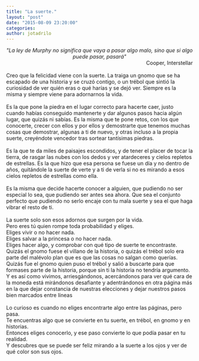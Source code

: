 ```yaml
---
title: "La suerte."
layout: "post"
date: "2015-08-09 23:20:00"
categories: 
author: jotadrilo
---
```


<div class="css-full-post-content js-full-post-content">
<div style="text-align: center;"><i>"La ley de Murphy no significa que vaya a pasar algo malo, sino que si algo puede pasar, pasará"</i></div><div style="text-align: right;">Cooper, Interstellar</div><br />Creo que la felicidad viene con la suerte. La traiga un gnomo que se ha escapado de una historia y se cruzó contigo, o un trébol que sintió la curiosidad de ver quién eras o qué harías y se dejó ver. Siempre es la misma y siempre viene para adornarnos la vida.<br /><br />Es la que pone la piedra en el lugar correcto para hacerte caer, justo cuando habías conseguido mantenerte y dar algunos pasos hacia algún lugar, que quizás ni sabías. Es la misma que te pone retos, con los que conocerte, crecer con ellos y por ellos y demostrarte que tenemos muchas cosas que demostrar, algunas a ti de nuevo, y otras incluso a la propia suerte, creyéndote vencedor tras sortear tantísimas piedras.<br /><br />Es la que te da miles de paisajes escondidos, y de tener el placer de tocar la tierra, de rasgar las nubes con los dedos y ver atardeceres y cielos repletos de estrellas. Es la que hizo que esa persona se fuese un día y no dentro de años, quitándole la suerte de verte y a ti de verla si no es mirando a esos cielos repletos de estrellas como ella.<br /><br />Es la misma que decide hacerte conocer a alguien, que pudiendo no ser especial lo sea, que pudiendo ser antes sea ahora. Que sea el conjunto perfecto que pudiendo no serlo encaje con tu mala suerte y sea el que haga vibrar el resto de ti.<br /><br />La suerte solo son esos adornos que surgen por la vida.<br />Pero eres tú quien rompe toda probabilidad y eliges.<br />Eliges vivir o no hacer nada.<br />Eliges salvar a la princesa o no hacer nada.<br />Eliges hacer algo, y comprobar con qué tipo de suerte te encontraste.<br />Quizás el gnomo fuese el villano de la historia, o quizás el trébol solo era parte del malévolo plan que es que las cosas no salgan como querías. Quizás fue el gnomo quien puso el trébol y salió a buscarte para que formases parte de la historia, porque sin ti la historia no tendría argumento. Y es así como vivimos, arriesgándonos, acercándonos para ver qué cara de la moneda está mirándonos desafiante y adentrándonos en otra página más en la que dejar constancia de nuestras elecciones y dejar nuestros pasos bien marcados entre líneas<br /><br />Lo curioso es cuando no eliges encontrarte algo entre las páginas, pero pasa.<br />Te encuentras algo que se convierte en tu suerte, en trébol, en gnomo y en historias.<br />Entonces eliges conocerlo, y ese paso convierte lo que podía pasar en tu realidad.<br />Y descubres que se puede ser feliz mirando a la suerte a los ojos y ver de qué color son sus ojos.
</div>
